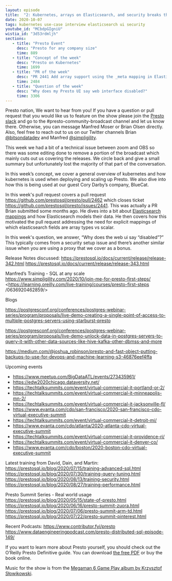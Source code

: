 ```yaml
---
layout: episode
title:  "2: Kubernetes, arrays on Elasticsearch, and security breaks the UI"
date: 2020-10-07
tags: kubernetes use-case interview elasticsearch ui security
youtube_id: "MCbdpGIgniU"
wistia_id: "3d53rdmljh"
sections: 
   - title: "Presto Event"
     desc: "Presto for any company size"
     time: 889
   - title: "Concept of the week"
     desc: "Presto on Kubernetes"
     time: 1699
   - title: "PR of the week"
     desc: "PR 2441 Add array support using the _meta mapping in Elasticsearch"
     time: 2484
   - title: "Question of the week"
     desc: "Why does my Presto UI say web interface disabled?"
     time: 3306
---
```


Presto nation, We want to hear from you! If you have a question or pull request 
that you would like us to feature on the show please join the 
[Presto slack](slack.html) and go to the 
\#presto-community-broadcast channel and let us know there. Otherwise, you can 
message Manfred Moser or Brian Olsen directly. Also, feel free to reach out
to us on our Twitter channels Brian 
[@bitsondatadev](https://twitter.com/bitsondatadev) and Manfred 
[@simpligility](https://twitter.com/simpligility).

This week we had a bit of a technical issue between zoom and OBS so there was 
some editing done to remove a portion of the broadcast which mainly cuts out us 
covering the releases. We circle back and give a small summary but unfortunately
 lost the majority of that part of the conversation.

In this week’s concept, we cover a general overview of kubernetes and how 
kubernetes is used when deploying and scaling up Presto. We also dive into how 
this is being used at our guest Cory Darby’s company, BlueCat.

In this week's pull request covers a pull request 
<https://github.com/prestosql/presto/pull/2462> which closes ticket 
<https://github.com/prestosql/presto/issues/2441>. This was actually a PR Brian
submitted some months ago. He dives into a bit about 
[Elasticsearch mappings](https://www.elastic.co/guide/en/elasticsearch/reference/current/mapping.html) 
and how Elasticsearch models their data. He then covers how this motivated the 
pull request addressing the need for explicit mappings of which elasticsearch 
fields are array types vs scalar.

In this week's question, we answer, “Why does the web ui say “disabled”?” This 
typically comes from a security setup issue and there’s another similar issue
 when you are using a proxy that we cover as a bonus.

Release Notes discussed:
<https://prestosql.io/docs/current/release/release-342.html>
<https://prestosql.io/docs/current/release/release-343.html>

Manfred’s Training - SQL at any scale
<https://www.simpligility.com/2020/10/join-me-for-presto-first-steps/>
<https://learning.oreilly.com/live-training/courses/presto-first-steps
/0636920462859/>

Blogs

<https://postgresconf.org/conferences/postgres-webinar-series/program/proposals/live-demo-creating-a-single-point-of-access-to-multiple-postgres-servers-using-starburst-presto>

<https://postgresconf.org/conferences/postgres-webinar-series/program/proposals/live-demo-unlock-data-in-postgres-servers-to-query-it-with-other-data-sources-like-hive-kafka-other-dbmss-and-more>

<https://medium.com/@joshua_robinson/presto-and-fast-object-putting-backups-to-use-for-devops-and-machine-learning-s3-46876eef4ffa>


Upcoming events
 - <https://www.meetup.com/BigDataATL/events/273435961/>
 - <https://edw2020chicago.dataversity.net/>
 - <https://techtalksummits.com/event/virtual-commercial-it-portland-or-2/>
 - <https://techtalksummits.com/event/virtual-commercial-it-minneapolis-mn-2/>
 - <https://techtalksummits.com/event/virtual-commercial-it-jacksonville-fl/>
 - <https://www.evanta.com/cdo/san-francisco/2020-san-francisco-cdo-virtual-executive-summit>
 - <https://techtalksummits.com/event/virtual-commercial-it-detroit-mi/>
 - <https://www.evanta.com/cdo/atlanta/2020-atlanta-cdo-virtual-executive-summit>
 - <https://techtalksummits.com/event/virtual-commercial-it-providence-ri/>
 - <https://techtalksummits.com/event/virtual-commercial-it-denver-co/>
 - <https://www.evanta.com/cdo/boston/2020-boston-cdo-virtual-executive-summit>

Latest training from David, Dain, and Martin:
<https://prestosql.io/blog/2020/07/15/training-advanced-sql.html>
<https://prestosql.io/blog/2020/07/30/training-query-tuning.html>
<https://prestosql.io/blog/2020/08/13/training-security.html>
<https://prestosql.io/blog/2020/08/27/training-performance.html>

Presto Summit Series - Real world usage
<https://prestosql.io/blog/2020/05/15/state-of-presto.html>
<https://prestosql.io/blog/2020/06/16/presto-summit-zuora.html>
<https://prestosql.io/blog/2020/07/06/presto-summit-arm-td.html>
<https://prestosql.io/blog/2020/07/22/presto-summit-pinterest.html>

Recent Podcasts:
<https://www.contributor.fyi/presto>
<https://www.dataengineeringpodcast.com/presto-distributed-sql-episode-149/>

If you want to learn more about Presto yourself, you should check out the 
O’Reilly Presto Definitive guide. You can download 
[the free PDF](https://www.starburstdata.com/oreilly-presto-guide-download/) or 
buy the book online.

Music for the show is from the [Megaman 6 Game Play album by Krzysztof 
Słowikowski](https://krzysztofslowikowski.bandcamp.com/album/mega-man-6-gp). 

